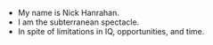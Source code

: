- My name is Nick Hanrahan.
- I am the subterranean spectacle.
- In spite of limitations in IQ, opportunities, and time.
